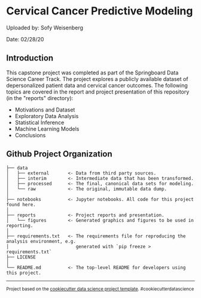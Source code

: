 Cervical Cancer Predictive Modeling
===================================

Uploaded by: Sofy Weisenberg        

Date: 02/28/20

Introduction
------------
This capstone project was completed as part of the Springboard Data Science Career Track. The project explores 
a publicly available dataset of depersonalized patient data and cervical cancer outcomes. The following topics 
are covered in the report and project presentation of this repository (in the "reports" directory):

* Motivations and Dataset
* Exploratory Data Analysis
* Statistical Inference
* Machine Learning Models
* Conclusions

Github Project Organization
---------------------------

    ├── data
    │   ├── external       <- Data from third party sources.
    │   ├── interim        <- Intermediate data that has been transformed.
    │   ├── processed      <- The final, canonical data sets for modeling.
    │   └── raw            <- The original, immutable data dump.
    │
    ├── notebooks          <- Jupyter notebooks. All code for this project found here.
    │
    ├── reports            <- Project reports and presentation.
    │   └── figures        <- Generated graphics and figures to be used in reporting.
    │
    ├── requirements.txt   <- The requirements file for reproducing the analysis environment, e.g.
    │                         generated with `pip freeze > requirements.txt`
    ├── LICENSE
    │  
    └── README.md          <- The top-level README for developers using this project.


--------

<p><small>Project based on the <a target="_blank" href="https://drivendata.github.io/cookiecutter-data-science/">cookiecutter data science project template</a>. #cookiecutterdatascience</small></p>
